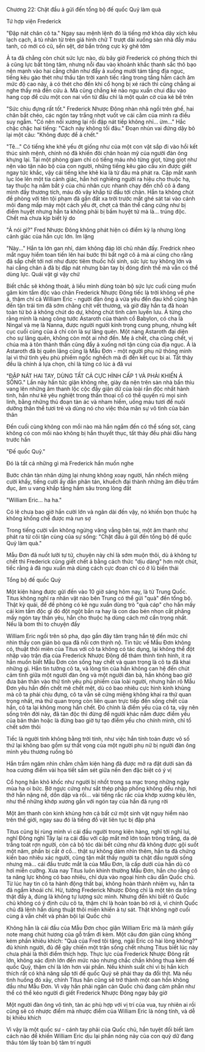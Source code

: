 




Chương 22: Chặt đầu ả gửi đến tổng bộ đế quốc Quỷ làm quà

Tứ hợp viện Frederick

"Đập nát chân cô ta." Ngay sau mệnh lệnh đó là tiếng mở khóa dây xích kêu lạch cạch, ả tù nhân từ trên giá hình chữ T trượt dài xuống sàn nhà đầy máu tanh, có mới có cũ, sền sệt, dơ bẩn trông cực kỳ ghê tởm

Ả ta đã chẳng còn chút sức lực nào, dù bây giờ Frederick có phóng thích thì ả cũng lực bất tòng tâm, nhưng nỗi đau vào khoảnh khắc thanh sắc thô bạo nện mạnh vào hai cẳng chân như đẩy ả xuống mười tám tầng địa ngục, tiếng kêu gào thét như thấu tận trời xanh tiếc rằng trong tầng hầm cách âm mức độ cao này, ả có thét cho đến khi cổ họng bị xé rách thì cũng chẳng ai nghe thấy mà đến cứu ả. Mà cũng chẳng kẻ nào ngu xuẩn chui đầu vào hang cọp để cứu một con nai vốn từ đầu chỉ là một quân cờ của kẻ bề trên

"Sức chịu đựng rất tốt." Frederick Nhược Đông nhàn nhã ngồi trên ghế, hai chân bắt chéo, các ngón tay trắng nhợt vuốt ve cái cằm của mình ra điều suy ngẫm. "Có nên nối xương lại rồi đập nát tiếp không nhỉ... ừm..." Hắc chậc chậc hai tiếng: "Cách này không tồi đâu." Đoạn nhún vai đứng dậy bỏ lại một câu: "Không được để ả chết."

"Tê..." Có tiếng khe khẽ yếu ớt giống như của một con vật sắp đi vào hồi kết thúc sinh mệnh, chính nó đã khiến đôi chân hoàn mỹ của người đàn ông khựng lại. Tại một phòng giam chỉ có tiếng máu nhỏ từng giọt, từng giọt như nện vào tận não bộ của con người, những tiếng kêu gào cầu xin được giết ngay tức khắc, vậy cái tiếng khe khẽ kia là từ đâu mà phát ra. Cặp mắt xanh lục lóe lên một tia cảnh giác, hắn hơi nghiêng người ra hiệu cho thuộc hạ, tay thuộc hạ nắm bắt ý của chủ nhân cực nhanh chạy đến chỗ cô ả đang mình đầy thương tích, máu đỏ vây khắp từ đầu tới chân. Hắn ta không chút đề phòng với tên tội phạm đã gần đất xa trời trước mắt ghé sát tai vào cánh môi đang mấp máy một cách yếu ớt, chợt cả thân thể căng cứng như bị điểm huyệt nhưng hắn ta không phải bị bấm huyệt tử mà là... trúng độc. Chết mà chưa kịp biết lý do

"Ả nói gì?" Fred Nhược Đông không phát hiện có điểm kỳ lạ nhưng lòng cảnh giác của hắn cực lớn. Im lặng

"Này..." Hắn ta lớn gan nhỉ, dám không đáp lời chủ nhân đấy. Fredrick nheo mắt nguy hiểm toan tiến lên hai bước thì bất ngờ cô ả mà ai cũng cho rằng đã sắp chết tới nơi như được tiêm thuốc hồi sinh, sức lực tuy không lớn và hai cẳng chân ả đã bị đập nát nhưng bàn tay bị đóng đinh thế mà vẫn có thể dùng lực. Quái vật gì vậy chứ

Biết chắc sẽ không thoát, ả liều mình dùng toàn bộ sức lực cuối cùng muốn găm kim tẩm độc vào chân Frederick Nhược Đông tiếc là trời không về phe ả, thậm chí cả William Eric - người đàn ông ả vừa yêu đến đau khổ cũng hận đến tận trái tim đã sớm chằng chịt vết thương, và giờ đây hắn ta đã hoàn toàn từ bỏ ả không chút do dự, không chút tình cảm luyến lưu. Ả từng cho rằng mình là nàng công tước Astaroth của thành cổ Babylon, có cha là Ningal và mẹ là Nanna, được người người kính trọng cung phụng, nhưng kết cục cuối cùng của ả chỉ còn là sự lãng quên. Một nàng Astaroth đại diện cho sự lãng quên, không còn một ai nhớ đến. Mẹ ả chết, cha cũng chết, vị chúa mà ả tôn thành thần cũng đẩy ả xuống nơi tận cùng của địa ngục. Ả là Astaroth đã bị quên lãng cũng là Mẫu Đơn - một người phụ nữ thông minh lại vì thứ tình yêu phù phiếm ngốc nghếch mà đi đến kết cục bi ai. Tất thảy đều là chính ả lựa chọn, chỉ là từng có lúc ả đã vui

"ĐẬP NÁT HAI TAY, DÙNG TẤT CẢ CỰC HÌNH CẤP 1 VÀ PHẢI KHIẾN Ả SỐNG." Lần này hắn tức giận không nhẹ, giày da nện trên sàn nhà bẩn thỉu vang lên những âm thanh lộc cộc đầy giận dữ của loài rắn độc nhất hành tinh, hắn như kẻ yêu nghiệt trong thần thoại cổ có thể quyến rũ mọi sinh linh, bằng những thủ đoạn tàn ác và nham hiểm, uống máu tươi để nuôi dưỡng thân thể tươi trẻ và dùng nó cho việc thỏa mãn sự vô tình của bản thân

Đến cuối cùng không con mồi nào mà hắn ngắm đến có thể sống sót, càng không có con mồi nào không bị hắn thuyết thục, tất thảy đều phải đầu hàng trước hắn

"Đế quốc Quỷ."

Đó là tất cả những gì mà Frederick hắn muốn nghe

Bước chân tàn nhân dừng lại nhưng không xoay người, hắn nhếch miệng cười khẩy, tiếng cười ấy dần phân tán, khuếch đại thành những âm điệu trầm đục, âm u vang khắp tầng hầm sâu trong lòng đất

"William Eric... ha ha."

Có lẽ chưa bao giờ hắn cười lớn và ngân dài đến vậy, nó khiến bọn thuộc hạ không khống chế được mà run sợ

Trong tiếng cười vẫn không ngừng văng vẳng bên tai, một âm thanh như phát ra từ cõi tận cùng của sự sống: "Chặt đầu ả gửi đến tổng bộ đế quốc Quỷ làm quà."

Mẫu Đơn đã nuốt lưỡi tự tử, chuyện này chỉ là sớm muộn thôi, dù ả không tự chết thì Frederick cũng giết chết ả bằng cách thức "dịu dàng" hơn một chút, tiếc rằng ả đã ngu xuẩn mà dùng cách cực đoan chỉ có ở lũ biến thái

Tổng bộ đế quốc Quỷ

Một kiện hàng được gửi đến vào 10 giờ sáng hôm nay, là từ Trung Quốc. Titus không nghĩ ra nhân vật nào bên Trung có thể gửi "quà" đến tổng bộ. Thật kỳ quái, để đề phòng có kẻ ngu xuẩn dùng trò "quà cáp" cho hắn mấy cái kim tẩm độc gì đó đột ngột bắn ra hay là con dao bén nhọn cắt phăng mấy ngón tay thân yêu, hắn cho thuộc hạ dùng cách mở cẩn trọng nhất. Nếu là bom thì to chuyện đấy

William Eric ngồi trên sô pha, dạo gần đây tâm trạng hắn tệ đến mức chỉ nhìn thấy con gián bò qua đã nổi cơn thịnh nộ. Tin tức về Mẫu Đơn không có, thuật thôi miên của Titus với cô ta không có tác dụng, lại không thể đột nhập vào trận địa của Frederick Nhược Đông để thám thính tình hình, ít ra hắn muốn biết Mẫu Đơn còn sống hay chết và quan trọng là cô ta đã khai những gì. Hắn tin tưởng cô ta, và lòng tin của hắn không can hệ đến chút cảm tình giữa một người đàn ông và một người đàn bà, hắn không bao giờ đưa bản thân vào thứ tình yêu phù phiếm của loài người, nhưng hắn rõ Mẫu Đơn yêu hắn đến chết mê chết mệt, dù có bao nhiêu cực hình kinh khủng mà cô ta phải chịu đựng, cô ta vẫn sẽ cứng miệng không khai ra thứ quan trọng nhất, mà thứ quan trọng còn liên quan trực tiếp đến sống chết của hắn, cô ta lại không mong hắn chết. Đó chính là điểm yếu của cô ta, vậy nên sống trên đời này, đã tàn độc thì đừng để người khác nắm được điểm yếu của bản thân hoặc là đừng bao giờ tự tạo điểm yếu cho chính mình, chỉ tổ chết sớm thôi

Tiếc là người tính không bằng trời tính, như việc hắn tính toán được vô số thứ lại không bao gồm sự thất vọng của một người phụ nữ bị người đàn ông mình yêu thương ruồng bỏ

Hắn trầm ngâm nhìn chằm chằm kiện hàng đã được mở ra đặt dưới sàn đá hoa cương điểm vài họa tiết sấm sét giữa nền đen đặc biệt có ý vị

Cổ họng hắn khô khốc như người bị nhốt trong sa mạc trong những ngày mùa hạ oi bức. Bờ ngực cứng như sắt thép phập phồng không đều nhịp, hơi thở hắn nặng nề, dồn dập và rồi... vài tiếng rắc rắc của khớp xương kêu lên, như thể những khớp xương gắn với ngón tay của hắn đã rụng rời

Một âm thanh còn kinh khủng hơn cả bất cứ một sinh vật nguy hiểm nào trên thế giới, ngay sau đó là tiếng đồ vật liên tục bị đập phá

Titus cũng bị rùng mình vì cái đầu người trong kiện hàng, nghĩ tới nghĩ lui, nghĩ Đông nghĩ Tây lại ra cái đầu với cặp mắt mở lớn toàn tròng trắng, da dẻ trắng toát rợn người, còn cả bộ tóc dài bết cứng như đã không được gội suốt một năm, phần bị cắt ở cổ... thật sự không dám nhìn thêm, hắn ta đã chứng kiến bao nhiêu xác người, cũng tận mắt thấy người ta chặt đầu người sống nhưng mà... cái đầu trước mắt là của Mẫu Đơn, là cấp dưới của hắn dù có hơi miễn cưỡng. Xưa nay Titus luôn khinh thường Mẫu Đơn, hắn cho rằng cô ta năng lực không có bao nhiêu, chỉ dựa vào ngoại hình câu dẫn Quốc chủ. Từ lúc hay tin cô ta hành động thất bại, không hoàn thành nhiệm vụ, hắn ta đã ngầm khoái chí. Hừ, tưởng Frederick Nhược Đông chỉ là một tên da trắng thật đấy à, đúng là không tự lượng sức mình. Nhưng đến khi biết rõ Quốc chủ không có ý định cứu cô ta, thậm chí là hoàn toàn bỏ rơi ả, vì chính Quốc chủ đã lệnh hắn dùng thuật thôi miên khiến ả tự sát. Thật không ngờ cuối cùng ả vẫn chết và phản bội lại Quốc chủ

Không hẳn là cái đầu của Mẫu Đơn chọc giận William Eric mà là mảnh giấy note mang chút hương của gỗ trầm đi kèm. Một câu đơn giản cũng không kém phần khiêu khích: "Quà của Fred tôi tặng, ngài Eric có hài lòng không?" đủ khinh người, đủ để gây chiến một trận sống chết nhưng Titus biết lúc này chưa phải là thời điểm thích hợp. Thực lực của Frederick Nhược Đông rất lớn, không xác định lớn đến mức nào nhưng chắc chắn không thua kém đế quốc Quỷ, thậm chí là lớn hơn vài phần. Nếu khinh suất chỉ vì bị hắn kích thích rất có khả năng sắp tới đế quốc Quỷ sẽ phải thay da đổi thịt. Mà nếu tình huống đó xảy, chính Titus hắn cũng sẽ trở thành một oan hồn không đầu như Mẫu Đơn. Vì vậy hắn phải ngăn cản Quốc chủ đang căm phẫn như thể có thể kéo người đi giết Frederick Nhược Đông ngay bây giờ

Một người đàn ông vô tình, tàn ác phù hợp với vị trí của vua, tuy nhiên ai rồi cũng sẽ có nhược điểm mà nhược điểm của William Eric là nóng tính, và dễ bị khiêu khích

Vì vậy là một quốc sư - cánh tay phải của Quốc chủ, hắn tuyệt đối biết làm cách nào để khiến William Eric dịu lại phần nóng nảy của con quỷ dữ đang thâu tóm lấy toàn bộ tâm trí người





